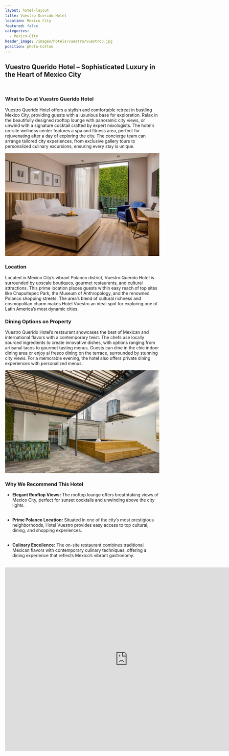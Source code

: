 ```yaml
---
layout: hotel-layout
title: Vuestro Querido Hotel
location: Mexico City
featured: false
categories:
  - Mexico-City
header_image: /images/hotels/vuestro/vuestro3.jpg
position: photo-bottom
---
```


## Vuestro Querido Hotel – Sophisticated Luxury in the Heart of Mexico City  

&nbsp;  

### What to Do at Vuestro Querido Hotel  
Vuestro Querido Hotel offers a stylish and comfortable retreat in bustling Mexico City, providing guests with a luxurious base for exploration. Relax in the beautifully designed rooftop lounge with panoramic city views, or unwind with a signature cocktail crafted by expert mixologists. The hotel’s on-site wellness center features a spa and fitness area, perfect for rejuvenating after a day of exploring the city. The concierge team can arrange tailored city experiences, from exclusive gallery tours to personalized culinary excursions, ensuring every stay is unique.

![](/images/hotels/vuestro/vuestro1.jpg)

### Location  
Located in Mexico City’s vibrant Polanco district, Vuestro Querido Hotel is surrounded by upscale boutiques, gourmet restaurants, and cultural attractions. This prime location places guests within easy reach of top sites like Chapultepec Park, the Museum of Anthropology, and the renowned Polanco shopping streets. The area’s blend of cultural richness and cosmopolitan charm makes Hotel Vuestro an ideal spot for exploring one of Latin America’s most dynamic cities.

### Dining Options on Property  
Vuestro Querido Hotel’s restaurant showcases the best of Mexican and international flavors with a contemporary twist. The chefs use locally sourced ingredients to create innovative dishes, with options ranging from artisanal tacos to gourmet tasting menus. Guests can dine in the chic indoor dining area or enjoy al fresco dining on the terrace, surrounded by stunning city views. For a memorable evening, the hotel also offers private dining experiences with personalized menus.

![](/images/hotels/vuestro/vuestro2.jpg)

### Why We Recommend This Hotel  
- **Elegant Rooftop Views:** The rooftop lounge offers breathtaking views of Mexico City, perfect for sunset cocktails and unwinding above the city lights.  
&nbsp;  

- **Prime Polanco Location:** Situated in one of the city’s most prestigious neighborhoods, Hotel Vuestro provides easy access to top cultural, dining, and shopping experiences.  
&nbsp;  

- **Culinary Excellence:** The on-site restaurant combines traditional Mexican flavors with contemporary culinary techniques, offering a dining experience that reflects Mexico’s vibrant gastronomy.  
&nbsp;  



<iframe src="https://www.google.com/maps/embed?pb=!1m18!1m12!1m3!1d3762.66802443171!2d-99.1773689243715!3d19.426744540867197!2m3!1f0!2f0!3f0!3m2!1i1024!2i768!4f13.1!3m3!1m2!1s0x85d1ff0070f9c681%3A0xd216fcc2f7744b87!2sVuestro%20Hotel!5e0!3m2!1ses!2ses!4v1730644045247!5m2!1ses!2ses" width="800" height="600" style="border:0;" allowfullscreen="" loading="lazy" referrerpolicy="no-referrer-when-downgrade"></iframe>